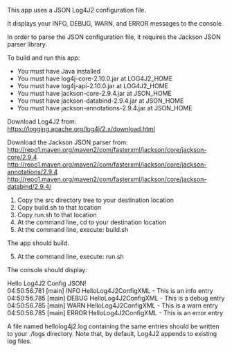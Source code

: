 This app uses a JSON Log4J2 configuration file.

It displays your INFO, DEBUG, WARN, and ERROR messages to the console.

In order to parse the JSON configuration file, it requires the Jackson JSON parser library.

To build and run this app:

- You must have Java installed
- You must have log4j-core-2.10.0.jar at LOG4J2_HOME
- You must have log4j-api-2.10.0.jar  at LOG4J2_HOME
- You must have jackson-core-2.9.4.jar        at JSON_HOME
- You must have jackson-databind-2.9.4.jar    at JSON_HOME
- You must have jackson-annotations-2.9.4.jar at JSON_HOME

Download Log4J2 from: https://logging.apache.org/log4j/2.x/download.html

Download the Jackson JSON parser from:  
http://repo1.maven.org/maven2/com/fasterxml/jackson/core/jackson-core/2.9.4  
http://repo1.maven.org/maven2/com/fasterxml/jackson/core/jackson-annotations/2.9.4  
http://repo1.maven.org/maven2/com/fasterxml/jackson/core/jackson-databind/2.9.4/  


1. Copy the src directory tree to your destination location
2. Copy build.sh to that location
3. Copy run.sh to that location
4. At the command line, cd to your destination location
5. At the command line, execute: build.sh

The app should build.

5. At the command line, execute: run.sh

The console should display:

Hello Log4J2 Config JSON!  
04:50:56.781 [main] INFO  HelloLog4J2ConfigXML - This is an info entry  
04:50:56.785 [main] DEBUG HelloLog4J2ConfigXML - This is a debug entry  
04:50:56.785 [main] WARN  HelloLog4J2ConfigXML - This is a warn entry  
04:50:56.785 [main] ERROR HelloLog4J2ConfigXML - This is an error entry  

A file named hellolog4j2.log containing the same entries should be written to your ./logs directory.
Note that, by default, Log4J2 appends to existing log files.
